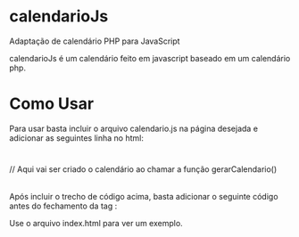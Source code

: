 # calendarioJs
Adaptação de calendário PHP para JavaScript

calendarioJs é um calendário feito em javascript baseado em um calendário php.

# Como Usar
Para usar basta incluir o arquivo calendario.js na página desejada e adicionar as seguintes linha no html:

<div><h1 id="mes"></h2></div>
<table class="table table-bordered" id="tabela_calend">
  // Aqui vai ser criado o calendário ao chamar a função gerarCalendario() 
</table>

Após incluir o trecho de código acima, basta adicionar o seguinte código antes do fechamento da tag <body>:

<script type="text/javascript">
  gerarCalendario()
</script>

Use o arquivo index.html para ver um exemplo.
